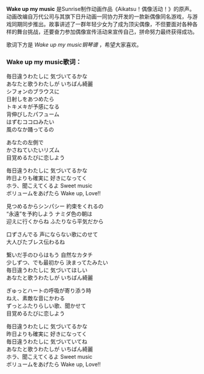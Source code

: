 

**Wake up my music**
是Sunrise制作动画作品《Aikatsu！偶像活动！》的原声。动画改编自万代公司与其旗下日升动画一同协力开发的一款新偶像同名游戏，与游戏同期同步推出。故事讲述了一群年轻少女为了成为顶尖偶像，不但要面对各种各样的舞台挑战，还要奋力参加偶像宣传活动来宣传自己，拼命努力最终获得成功。

  
歌词下方是 _Wake up my music钢琴谱_ ，希望大家喜欢。

### Wake up my music歌词：

毎日違うわたしに 気づいてるかな  
あなたと歌うわたしが いちばん綺麗  
シフォンのブラウスに  
日射しをあつめたら  
トキメキが予感になる  
背伸びしたパフューム  
はずむココロみたい  
風のなか踊ってるの

あなたの左側で  
かさねていたいリズム  
目覚めるたびに恋しよう

毎日違うわたしに 気づいてるかな  
昨日よりも確実に 好きになってく  
ホラ、聞こえてくるよ Sweet music  
ボリュームをあげたら Wake up, Love!!

見つめるからシンパシー 約束をくれるの  
“永遠”を予約しよう ナミダ色の朝は  
迎えに行くからね ふたりなら平気だから

口ずさんでる 声にならない歌にのせて  
大人びたブレス伝わるね

繋いだ手のひらはもう 自然なカタチ  
少しずつ、でも最初から 決まってたみたい  
毎日違うわたしに 気づいてほしい  
あなたと歌うわたしが いちばん綺麗

ぎゅっとハートの呼吸が寄り添う時  
ねえ、素敵な音にかわる  
ずっとふたりらしい歌、聞かせて  
目覚めるたびに恋しよう

毎日違うわたしに 気づいてるかな  
昨日よりも確実に 好きになってく  
毎日違うわたしに 気づいていてね  
あなたと歌うわたしが いちばん綺麗  
ホラ、聞こえてくるよ Sweet music  
ボリュームをあげたら Wake up, Love!!


